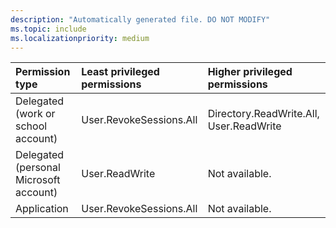 ```yaml
---
description: "Automatically generated file. DO NOT MODIFY"
ms.topic: include
ms.localizationpriority: medium
---
```


|Permission type|Least privileged permissions|Higher privileged permissions|
|:---|:---|:---|
|Delegated (work or school account)|User.RevokeSessions.All|Directory.ReadWrite.All, User.ReadWrite|
|Delegated (personal Microsoft account)|User.ReadWrite|Not available.|
|Application|User.RevokeSessions.All|Not available.|

